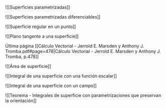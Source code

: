 ![[Superficies parametrizadas]]

![[Superficies parametrizadas diferenciables]]

![[Superficie regular en un punto]]

![[Plano tangente a una superficie]]

Última página
[[Cálculo Vectorial - Jerrold E. Marsden y Anthony J. Tromba.pdf#page=478|Cálculo Vectorial - Jerrold E. Marsden y Anthony J. Tromba, p.478]]

![[Área de superficie]]

![[Integral de una superficie con una función escalar]]

![[Integral de una superficie con un campo]]

![[Teorema -  Integrales de superficie con parametrizaciones que preservan la orientación]]